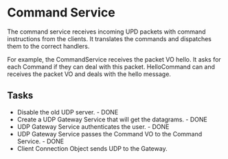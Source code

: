 # Command Service

The command service receives incoming UPD packets with command instructions from the clients.
It translates the commands and dispatches them to the correct handlers. 

For example, the CommandService receives the packet VO hello. It asks for each Command if they can 
deal with this packet. HelloCommand can and receives the packet VO and deals with the hello message.

## Tasks
- Disable the old UDP server. - DONE
- Create a UDP Gateway Service that will get the datagrams. - DONE
- UDP Gateway Service authenticates the user. - DONE
- UDP Gateway Service passes the Command VO to the Command Service. - DONE
- Client Connection Object sends UDP to the Gateway.